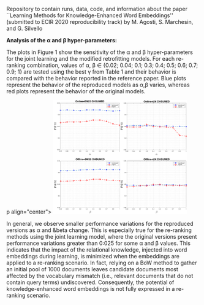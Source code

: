 Repository to contain runs, data, code, and information about the paper ``Learning Methods for Knowledge-Enhanced Word Embeddings'' (submitted to ECIR 2020 reproducibility track) by M. Agosti, S. Marchesin, and G. Silvello 

**Analysis of the &alpha; and &beta; hyper-parameters:** 
 
The plots in Figure 1 show the sensitivity of the &alpha; and &beta; hyper-parameters for the joint learning and the modified retrofitting models. For each re-ranking combination, values of  &alpha;, &beta; ∈ {0.02; 0.04; 0.1; 0.3; 0.4; 0.5; 0.6; 0.7; 0.9; 1} are tested
using the best &gamma; from Table 1 and their behavior is compared with the behavior reported in the reference paper. Blue plots represent the behavior of the reproduced models as &alpha;,&beta; varies, whereas red plots represent the behavior of the original models.

p align="center">
  <img src="/figure/fig1-4.pdf" width="350" title="test">
</p>

In general, we observe smaller performance variations for the reproduced versions as &alpha; and &beta change. This is especially true for the re-ranking methods using the joint learning model, where the original versions present performance variations greater than 0:025 for some &alpha; and &beta; values. This indicates that the impact of the relational knowledge, injected into word embeddings during learning, is minimized when the embeddings are applied to a re-ranking scenario. In fact, relying on a BoW method to gather an initial pool of 1000 documents leaves candidate documents most affected by the vocabulary mismatch (i.e., relevant documents that do not contain query terms) undiscovered. Consequently, the potential of knowledge-enhanced word embeddings is not fully expressed in a re-ranking scenario.
